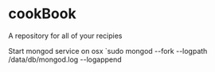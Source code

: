cookBook
========

A repository for all of your recipies


Start mongod service on osx
`sudo mongod --fork --logpath /data/db/mongod.log --logappend